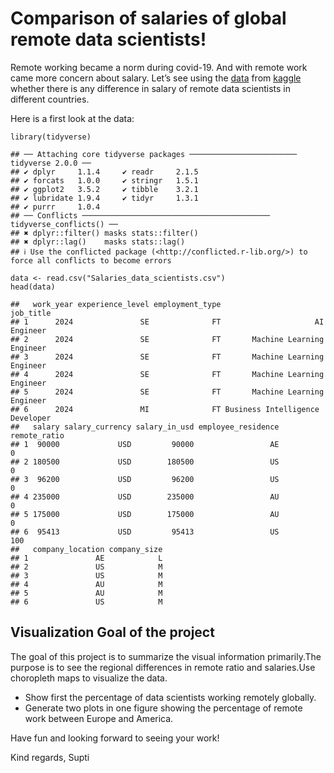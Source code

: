 # Comparison of salaries of global remote data scientists!

Remote working became a norm during covid-19. And with remote work came
more concern about salary. Let’s see using the
[data](https://github.com/Dr-Eberle-Zentrum/Data-projects-with-R-and-GitHub/blob/main/Projects/Supti7/Salaries_data_scientists.csv)
from
[kaggle](https://www.kaggle.com/datasets/abhinavshaw09/data-science-job-salaries-2024?resource=download)
whether there is any difference in salary of remote data scientists in
different countries.

Here is a first look at the data:

    library(tidyverse)

    ## ── Attaching core tidyverse packages ──────────────────────── tidyverse 2.0.0 ──
    ## ✔ dplyr     1.1.4     ✔ readr     2.1.5
    ## ✔ forcats   1.0.0     ✔ stringr   1.5.1
    ## ✔ ggplot2   3.5.2     ✔ tibble    3.2.1
    ## ✔ lubridate 1.9.4     ✔ tidyr     1.3.1
    ## ✔ purrr     1.0.4     
    ## ── Conflicts ────────────────────────────────────────── tidyverse_conflicts() ──
    ## ✖ dplyr::filter() masks stats::filter()
    ## ✖ dplyr::lag()    masks stats::lag()
    ## ℹ Use the conflicted package (<http://conflicted.r-lib.org/>) to force all conflicts to become errors

    data <- read.csv("Salaries_data_scientists.csv")
    head(data)

    ##   work_year experience_level employment_type                       job_title
    ## 1      2024               SE              FT                     AI Engineer
    ## 2      2024               SE              FT       Machine Learning Engineer
    ## 3      2024               SE              FT       Machine Learning Engineer
    ## 4      2024               SE              FT       Machine Learning Engineer
    ## 5      2024               SE              FT       Machine Learning Engineer
    ## 6      2024               MI              FT Business Intelligence Developer
    ##   salary salary_currency salary_in_usd employee_residence remote_ratio
    ## 1  90000             USD         90000                 AE            0
    ## 2 180500             USD        180500                 US            0
    ## 3  96200             USD         96200                 US            0
    ## 4 235000             USD        235000                 AU            0
    ## 5 175000             USD        175000                 AU            0
    ## 6  95413             USD         95413                 US          100
    ##   company_location company_size
    ## 1               AE            L
    ## 2               US            M
    ## 3               US            M
    ## 4               AU            M
    ## 5               AU            M
    ## 6               US            M

## Visualization Goal of the project

The goal of this project is to summarize the visual information
primarily.The purpose is to see the regional differences in remote ratio
and salaries.Use choropleth maps to visualize the data.

-   Show first the percentage of data scientists working remotely
    globally.
-   Generate two plots in one figure showing the percentage of remote
    work between Europe and America.

Have fun and looking forward to seeing your work!

Kind regards, Supti
